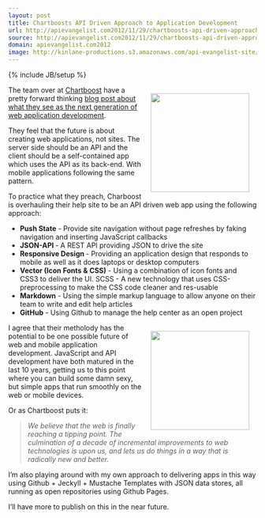 ```yaml
---
layout: post
title: Chartboosts API Driven Approach to Application Development
url: http://apievangelist.com2012/11/29/chartboosts-api-driven-approach-to-application-development/
source: http://apievangelist.com2012/11/29/chartboosts-api-driven-approach-to-application-development/
domain: apievangelist.com2012
image: http://kinlane-productions.s3.amazonaws.com/api-evangelist-site/blog/Chartboost-Logo.png
---
```

{% include JB/setup %}
<p><a href="http://chartboost.com" target="_blank"><img style="padding: 15px;" src="https://s3.amazonaws.com/kinlane-productions/api-evangelist/chartboost/Chartboost-Logo.png" alt="" width="200" align="right" /></a></p>
<p>The team over at <a href="http://chartboost.com" target="_blank">Chartboost</a> have a pretty forward thinking <a href="http://blog.chartboost.com/post/36221629171/web-3-0-help-site?hn">blog post about what they see as the next generation of web application development</a>.</p>
<p>They feel that the future is about creating web applications, not sites.  The server side should be an API and the client should be a self-contained app which uses the API as its back-end.  With mobile applications following the same pattern.</p>
<p>To practice what they preach, Charboost is overhauling their help site to be an API driven web app using the following approach:</p>
<ul class="mainlist">
<li><strong>Push State</strong> - Provide site navigation without page refreshes by faking navigation and inserting JavaScript callbacks</li>
<li><strong>JSON-API </strong>- A REST API providing JSON to drive the site</li>
<li><strong>Responsive Design </strong>- Providing an application design that responds to mobile as well as it does laptops or desktop computers</li>
<li><strong>Vector (Icon Fonts &amp; CSS)</strong> - Using a combination of icon fonts and CSS3 to deliver the UI. SCSS - A new technology that uses CSS-preprocessing to make the CSS code cleaner and res-usable</li>
<li><strong>Markdown</strong> - Using the simple markup language to allow anyone on their team to write and edit help articles</li>
<li><strong>GitHub</strong> - Using Github to manage the help center as an open project</li>
</ul>
<p><a href="http://chartboost.com" target="_blank"><img style="padding: 15px;" src="https://s3.amazonaws.com/kinlane-productions/api-evangelist/chartboost/Chartboost-Help-Center-Screenshot.png" alt="" width="200" align="right" /></a></p>
<p>I agree that their metholody has the potential to be one possible future of web and mobile application development.  JavaScript and API development have both matured in the last 10 years, getting us to this point where you can build some damn sexy, but simple apps that run smoothly on the web or mobile devices. &nbsp;</p>
<p>Or as Chartboost puts it:</p>
<blockquote><em>We believe that the web is finally reaching a tipping point. The culmination of a decade of incremental improvements to web technologies is upon us, and lets us do things in a way that is radically new and better.</em></blockquote>
<p>I&rsquo;m also playing around with my own approach to delivering apps in this way using Github + Jeckyll + Mustache Templates with JSON data stores, all running as open repositories using Github Pages.</p>
<p>I&rsquo;ll have more to publish on this in the near future.</p>
